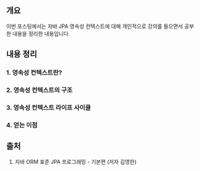 ## 개요



이번 포스팅에서는 자바 JPA 영속성 컨텍스트에 대해 개인적으로 강의를 들으면서 공부한 내용을 정리한 내용입니다.



## 내용 정리



### 1. 영속성 컨텍스트란?

### 2. 영속성 컨텍스트의 구조

### 3. 영속성 컨텍스트 라이프 사이클

### 4. 얻는 이점







## 출처



1. 자바 ORM 표준 JPA 프로그래밍 - 기본편 (저자 김영한)
